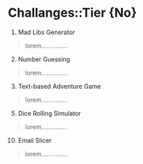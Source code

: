 # Challanges::Tier {No}

001. Mad Libs Generator
> lorem...............

002. Number Guessing
> lorem...............

003. Text-based Adventure Game
> lorem...............

005. Dice Rolling Simulator
> lorem...............

010. Email Slicer
> lorem...............
